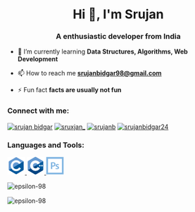 <h1 align="center">Hi 👋, I'm Srujan</h1>
<h3 align="center">A enthusiastic developer from India</h3>

- 🌱 I’m currently learning **Data Structures, Algorithms, Web Development**

- 📫 How to reach me **srujanbidgar98@gmail.com**

- ⚡ Fun fact **facts are usually not fun**

<h3 align="left">Connect with me:</h3>
<p align="left">
<a href="https://linkedin.com/in/srujan bidgar" target="blank"><img align="center" src="https://raw.githubusercontent.com/rahuldkjain/github-profile-readme-generator/master/src/images/icons/Social/linked-in-alt.svg" alt="srujan bidgar" height="30" width="40" /></a>
<a href="https://instagram.com/sruxjan_" target="blank"><img align="center" src="https://raw.githubusercontent.com/rahuldkjain/github-profile-readme-generator/master/src/images/icons/Social/instagram.svg" alt="sruxjan_" height="30" width="40" /></a>
<a href="https://www.leetcode.com/srujanb" target="blank"><img align="center" src="https://raw.githubusercontent.com/rahuldkjain/github-profile-readme-generator/master/src/images/icons/Social/leet-code.svg" alt="srujanb" height="30" width="40" /></a>
<a href="https://auth.geeksforgeeks.org/user/srujanbidgar24" target="blank"><img align="center" src="https://raw.githubusercontent.com/rahuldkjain/github-profile-readme-generator/master/src/images/icons/Social/geeks-for-geeks.svg" alt="srujanbidgar24" height="30" width="40" /></a>
</p>

<h3 align="left">Languages and Tools:</h3>
<p align="left"> <a href="https://www.cprogramming.com/" target="_blank" rel="noreferrer"> <img src="https://raw.githubusercontent.com/devicons/devicon/master/icons/c/c-original.svg" alt="c" width="40" height="40"/> </a> <a href="https://www.w3schools.com/cpp/" target="_blank" rel="noreferrer"> <img src="https://raw.githubusercontent.com/devicons/devicon/master/icons/cplusplus/cplusplus-original.svg" alt="cplusplus" width="40" height="40"/> </a> <a href="https://www.photoshop.com/en" target="_blank" rel="noreferrer"> <img src="https://raw.githubusercontent.com/devicons/devicon/master/icons/photoshop/photoshop-line.svg" alt="photoshop" width="40" height="40"/> </a> </p>

<p><img align="center" src="https://github-readme-stats.vercel.app/api/top-langs?username=epsilon-98&show_icons=true&locale=en&layout=compact" alt="epsilon-98" /></p>

<p><img align="center" src="https://github-readme-streak-stats.herokuapp.com/?user=epsilon-98&" alt="epsilon-98" /></p>
